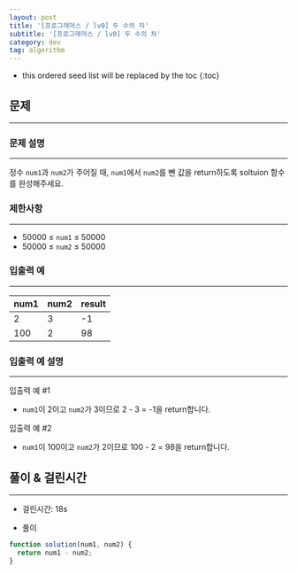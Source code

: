 ```yaml
---
layout: post
title: '[프로그래머스 / lv0] 두 수의 차'
subtitle: '[프로그래머스 / lv0] 두 수의 차'
category: dev
tag: algorithm
---
```


<!-- prettier-ignore -->
* this ordered seed list will be replaced by the toc
{:toc}

## 문제

---

### **문제 설명**

---

정수 `num1`과 `num2`가 주어질 때, `num1`에서 `num2`를 뺀 값을 return하도록 soltuion 함수를 완성해주세요.

### 제한사항

---

- 50000 ≤ `num1` ≤ 50000
- 50000 ≤ `num2` ≤ 50000

### **입출력 예**

---

| num1 | num2 | result |
| ---- | ---- | ------ |
| 2    | 3    | -1     |
| 100  | 2    | 98     |

### 입출력 예 설명

---

입출력 예 #1

- `num1`이 2이고 `num2`가 3이므로 2 - 3 = -1을 return합니다.

입출력 예 #2

- `num1`이 100이고 `num2`가 2이므로 100 - 2 = 98을 return합니다.

## 풀이 & 걸린시간

---

- 걸린시간: 18s

- 풀이

```jsx
function solution(num1, num2) {
  return num1 - num2;
}
```
